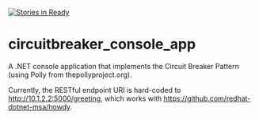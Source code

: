 [![Stories in Ready](https://badge.waffle.io/redhat-dotnet-msa/circuitbreaker_console_app.png?label=ready&title=Ready)](https://waffle.io/redhat-dotnet-msa/circuitbreaker_console_app)
# circuitbreaker_console_app
A .NET console application that implements the Circuit Breaker Pattern (using Polly from thepollyproject.org).

Currently, the RESTful endpoint URI is hard-coded to http://10.1.2.2:5000/greeting, which works with https://github.com/redhat-dotnet-msa/howdy.
